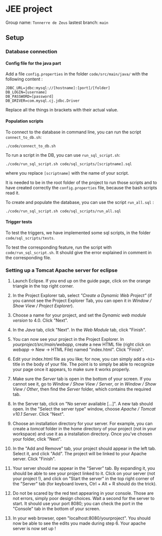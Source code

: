 # JEE project

Group name: `Tonnerre de Zeus`
lastest branch: `main`

## Setup
### Database connection
#### Config file for the java part
Add a file `config.properties` in the folder `code/src/main/java/` with the following content :
```
JDBC_URL=jdbc:mysql://[hostname]:[port]/[folder]
DB_LOGIN=[username]
DB_PASSWORD=[password]
DB_DRIVER=com.mysql.cj.jdbc.Driver
```

Replace all the things in brackets with their actual value.

#### Population scripts
To connect to the database in command line, you can run the script `connect_to_db.sh`:
```
./code/connect_to_db.sh
```

To run a script in the DB, you can use `run_sql_script.sh`:
```
./code/run_sql_script.sh code/sql_scripts/[scriptname].sql
```
where you replace `[scriptname]` with the name of your script.

It is needed to be in the root folder of the project to run those scripts and to have created correctly the `config.properties` file, because the bash scripts read it.


To create and populate the database, you can use the script `run_all.sql` :
```
./code/run_sql_script.sh code/sql_scripts/run_all.sql
```

#### Trigger tests
To test the triggers, we have implemented some sql scripts, in the folder `code/sql_scripts/tests`.

To test the corresponding feature, run the script with `code/run_sql_script.sh`. It should give the error explained in comment in the corresponding file.

### Setting up a Tomcat Apache server for eclipse

1. Launch Eclipse. If you end up on the guide page, click on the orange triangle in the top right corner.

2. In the Project Explorer tab, select *"Create a Dynamic Web Project"* (if you cannot see the Project Explorer Tab, you can open it in *Window / Show View / Project Explorer*).

3. Choose a name for your project, and set the *Dynamic web module version* to 4.0. Click "Next".

4. In the *Java* tab, click "Next". In the *Web Module* tab, click "Finish".

5. You can now see your project in the Project Explorer. In *yourproject/src/main/webapp*, create a new HTML file (right click on *webapp* -> New -> HTML File) named "index.html". Click "Finish".

6. Edit your index.html file as you like; for now, you can simply add a `<h1>` title in the body of your file. The point is to simply be able to recognize your page once it appears, to make sure it works properly.

7. Make sure the *Server* tab is open in the bottom of your screen. If you cannot see it, go to *Window / Show View / Server*, or in *Window / Show View / Other*, then find the *Server* folder, which contains the required tab.

8. In the Server tab, click on "No server available [...]". A new tab should open. In the "Select the server type" window, choose *Apache / Tomcat v10.1 Server*. Click "Next".

9. Choose an installation directory for your server. For example, you can create a *tomcat* folder in the home directory of your project (not in your workspace) and use it as a installation directory. Once you've chosen your folder, click "Next".

10. In the "Add and Remove" tab, your project should appear in the left tab. Select it, and click "Add". The project will be linked to your Apache server. Click "Finish".

11. Your server should nw appear in the "Server" tab. By expanding it, you should be able to see your project linked to it. Click on your server (not your project !), and click on "Start the server" in the top right corner of the "Server" tab (for keyboard lovers, Ctrl + Alt + R should do the trick).

12. Do not be scared by the red text appearing in your console. Those are not errors, simply poor design choices. Wait a second for the server to start. It should use your port 8080; you can check the port in the "Console" tab in the bottom of your screen.

13. In your web browser, open "localhost:8080/yourproject". You should now be able to see the edits you made during step 6. Your apache server is now set up !
